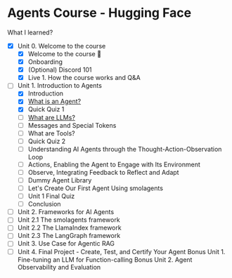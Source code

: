 # Agents Course - Hugging Face

What I learned?

- [x] Unit 0. Welcome to the course
    - [x] Welcome to the course 🤗
    - [x] Onboarding
    - [x] (Optional) Discord 101
    - [x] Live 1. How the course works and Q&A

- [ ] Unit 1. Introduction to Agents
    - [x] Introduction
    - [x] [What is an Agent?](./units/unit-01/01-what-is-agents.md)
    - [x] Quick Quiz 1
    - [ ] [What are LLMs?](./units/unit-01/02-what-are-llms.md)
    - [ ] Messages and Special Tokens
    - [ ] What are Tools?
    - [ ] Quick Quiz 2
    - [ ] Understanding AI Agents through the Thought-Action-Observation Loop
    - [ ] Actions, Enabling the Agent to Engage with Its Environment
    - [ ] Observe, Integrating Feedback to Reflect and Adapt
    - [ ] Dummy Agent Library
    - [ ] Let's Create Our First Agent Using smolagents
    - [ ] Unit 1 Final Quiz
    - [ ] Conclusion

- [ ] Unit 2. Frameworks for AI Agents
- [ ] Unit 2.1 The smolagents framework
- [ ] Unit 2.2 The LlamaIndex framework
- [ ] Unit 2.3 The LangGraph framework
- [ ] Unit 3. Use Case for Agentic RAG
- [ ] Unit 4. Final Project - Create, Test, and Certify Your Agent
Bonus Unit 1. Fine-tuning an LLM for Function-calling
Bonus Unit 2. Agent Observability and Evaluation